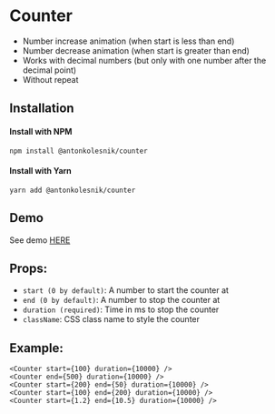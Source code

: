 # Counter

* Number increase animation (when start is less than end)
* Number decrease animation (when start is greater than end)
* Works with decimal numbers (but only with one number after the decimal point)
* Without repeat

## Installation

#### Install with NPM
```
npm install @antonkolesnik/counter
```
#### Install with Yarn
```
yarn add @antonkolesnik/counter
```

## Demo
See demo [HERE](https://antonkolesnik.com/counter/)

## Props:
* `start (0 by default)`: A number to start the counter at
* `end (0 by default)`: A number to stop the counter at
* `duration (required)`: Time in ms to stop the counter
* `className`: CSS class name to style the counter

## Example:
```
<Counter start={100} duration={10000} />
<Counter end={500} duration={10000} />
<Counter start={200} end={50} duration={10000} />
<Counter start={100} end={200} duration={10000} />
<Counter start={1.2} end={10.5} duration={10000} />
```